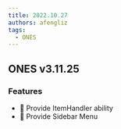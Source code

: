 ```yaml
---
title: 2022.10.27
authors: afengliz
tags:
  - ONES
---
```


## ONES v3.11.25

### Features

- 🌟 Provide ItemHandler ability
- 🌟 Provide Sidebar Menu
